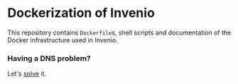 Dockerization of Invenio
========================

This repository contains `Dockerfile`s, shell scripts and documentation
of the Docker infrastructure used in Invenio.

### Having a DNS problem?
Let's [solve](DNS.md) it.

